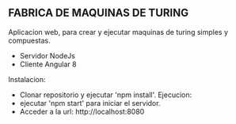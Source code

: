 ## FABRICA DE MAQUINAS DE TURING

Aplicacion web, para crear y ejecutar maquinas de turing simples y compuestas.

- Servidor NodeJs 
- Cliente Angular 8 

Instalacion: 
- Clonar repositorio y ejecutar 'npm install'.
Ejecucion:
- ejecutar 'npm start' para iniciar el servidor.
- Acceder a la url: http://localhost:8080